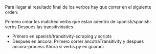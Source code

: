 Para llegar al resultado final de los verbos hay que correr en el siguiente orden:

Primero crear los matched verbs que estan adentro de spanish/spanish-verbs
Después las transitividades
 - Primero en spanish/transitivity-scraping y scripts
 - Despues en ancora. Primero correr ancotraTransitivity y despues ancora-process
Ahora si verbs.py en guarani